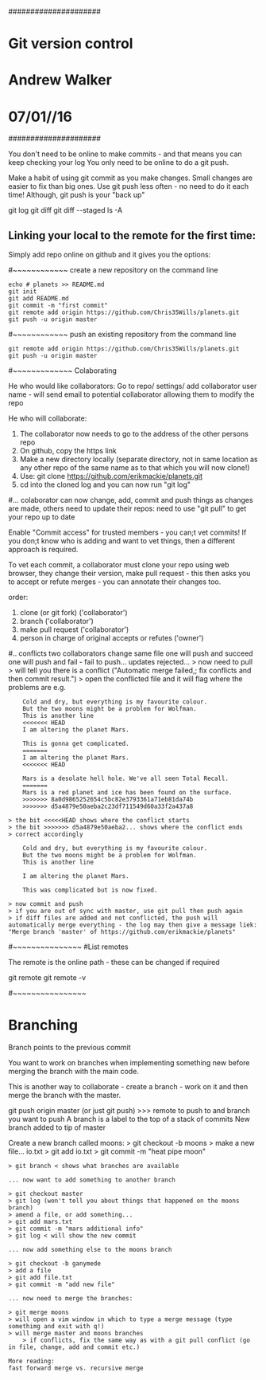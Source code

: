 #####################
# Git version control
#
# Andrew Walker
# 07/01//16
#####################

You don't need to be online to make commits - and that means you can keep checking your log
You only need to be online to do a git push.

Make a habit of using git commit as you make changes. Small changes are easier to fix than big ones.
Use git push less often - no need to do it each time! Although, git push is your "back up"

git log
git diff 
git diff --staged
ls -A

## Linking your local to the remote for the first time:

Simply add repo online on github and it gives you the options:

#~~~~~~~~~~~~
create a new repository on the command line

	echo # planets >> README.md
	git init
	git add README.md
	git commit -m "first commit"
	git remote add origin https://github.com/Chris35Wills/planets.git
	git push -u origin master

#~~~~~~~~~~~~
push an existing repository from the command line

	git remote add origin https://github.com/Chris35Wills/planets.git
	git push -u origin master

#~~~~~~~~~~~~~
Colaborating

He who would like collaborators:
Go to repo/ settings/ add collaborator user name - will send email to potential collaborator allowing them to modify the repo

He who will collaborate:
1. The collaborator now needs to go to the address of the other persons repo
2. On github, copy the https link
3. Make a new directory locally (separate directory, not in same location as any other repo of the same name as to that which you will now clone!)
4. Use: git clone https://github.com/erikmackie/planets.git
5. cd into the cloned log and you can now run "git log"

#...
colaborator can now change, add, commit and push things
as changes are made, others need to update their repos:
	need to use "git pull" to get your repo up to date

Enable "Commit access" for trusted members - you can;t vet commits!
If you don;t know who is adding and want to vet things, then a different approach is required. 

To vet each commit, a collaborator must clone your repo using web browser, they change their version, make pull request - this then asks you to accept or refute merges - you can annotate their changes too.

order:

1. clone (or git fork) ('collaborator')
2. branch ('collaborator')
3. make pull request ('collaborator')
4. person in charge of original accepts or refutes ('owner')

#.. conflicts
two collaborators change same file
one will push and succeed
one will push and fail - fail to push... updates rejected...
	> now need to pull
	> will tell you there is a conflict ("Automatic merge failed,; fix conflicts and then commit result.")
	> open the conflicted file and it will flag where the problems are e.g.

		Cold and dry, but everything is my favourite colour.
		But the two moons might be a problem for Wolfman.
		This is another line
		<<<<<<< HEAD
		I am altering the planet Mars.

		This is gonna get complicated. 
		=======
		I am altering the planet Mars. 
		<<<<<<< HEAD

		Mars is a desolate hell hole. We've all seen Total Recall.
		=======
		Mars is a red planet and ice has been found on the surface.
		>>>>>>> 8a0d9865252654c5bc82e3793361a71eb81da74b
		>>>>>>> d5a4879e50aeba2c23df711549d60a33f2a437a8

	> the bit <<<<<HEAD shows where the conflict starts
	> the bit >>>>>>> d5a4879e50aeba2... shows where the conflict ends
	> correct accordingly

		Cold and dry, but everything is my favourite colour.
		But the two moons might be a problem for Wolfman.
		This is another line
		
		I am altering the planet Mars.

		This was complicated but is now fixed.
	
	> now commit and push
	> if you are out of sync with master, use git pull then push again
	> if diff files are added and not conflicted, the push will automatically merge everything - the log may then give a message liek: "Merge branch 'master' of https://github.com/erikmackie/planets"

#~~~~~~~~~~~~~~~
#List remotes

The remote is the online path - these can be changed if required

git remote
git remote -v


#~~~~~~~~~~~~~~~~
# Branching

Branch points to the previous commit


You want to work on branches when implementing something new before merging the branch with the main code.

This is another way to collaborate - create a branch - work on it and then merge the branch with the master.

git push origin master (or just git push) >>> remote to push to and branch you want to push
A branch is a label to the top of a stack of commits
New branch added to tip of master 

Create a new branch called moons:
	> git checkout -b moons	
	> make a new file... io.txt
	> git add io.txt
	> git commit -m "heat pipe moon"

	> git branch < shows what branches are available

	... now want to add something to another branch

	> git checkout master
	> git log (won't tell you about things that happened on the moons branch)
	> amend a file, or add something...
	> git add mars.txt
	> git commit -m "mars additional info"
	> git log < will show the new commit

	... now add something else to the moons branch

	> git checkout -b ganymede
	> add a file 
	> git add file.txt
	> git commit -m "add new file"
	 
	... now need to merge the branches:

	> git merge moons
	> will open a vim window in which to type a merge message (type somethimg and exit with q!)
	> will merge master and moons branches
		> if conflicts, fix the same way as with a git pull conflict (go in file, change, add and commit etc.)

	More reading:
	fast forward merge vs. recursive merge



